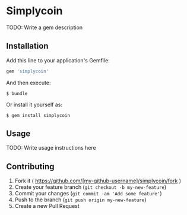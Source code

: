 # Simplycoin

TODO: Write a gem description

## Installation

Add this line to your application's Gemfile:

```ruby
gem 'simplycoin'
```

And then execute:

    $ bundle

Or install it yourself as:

    $ gem install simplycoin

## Usage

TODO: Write usage instructions here

## Contributing

1. Fork it ( https://github.com/[my-github-username]/simplycoin/fork )
2. Create your feature branch (`git checkout -b my-new-feature`)
3. Commit your changes (`git commit -am 'Add some feature'`)
4. Push to the branch (`git push origin my-new-feature`)
5. Create a new Pull Request
